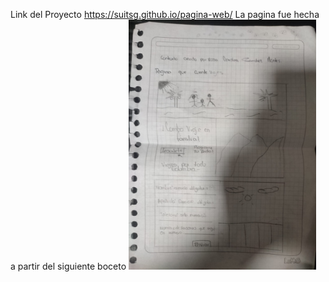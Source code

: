 
Link del Proyecto
https://suitsg.github.io/pagina-web/
La pagina fue hecha a partir del siguiente boceto
<img src="assets/folleto.jpg" alt="Boceto para la página" width="300"/>


